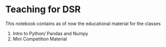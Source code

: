 # Teaching for DSR

This notebook contains as of now the educational material for the classes

1. Intro to Python/ Pandas and Numpy
2. Mini Competition Material
